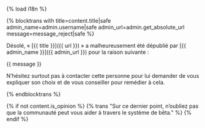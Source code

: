 {% load i18n %}

{% blocktrans with title=content.title|safe admin_name=admin.username|safe admin_url=admin.get_absolute_url message=message_reject|safe %}

Désolé, « [{{ title }}]({{ url }}) » a malheureusement été dépublié par
[{{ admin_name }}]({{ admin_url }}) pour la raison suivante :

{{ message }}

N’hésitez surtout pas à contacter cette personne pour lui demander de
vous expliquer son choix et de vous conseiller pour remédier à cela.

{% endblocktrans %}

{% if not content.is_opinion %}
{% trans "Sur ce dernier point, n’oubliez pas que la communauté peut vous aider à travers le système de bêta." %}
{% endif %}
